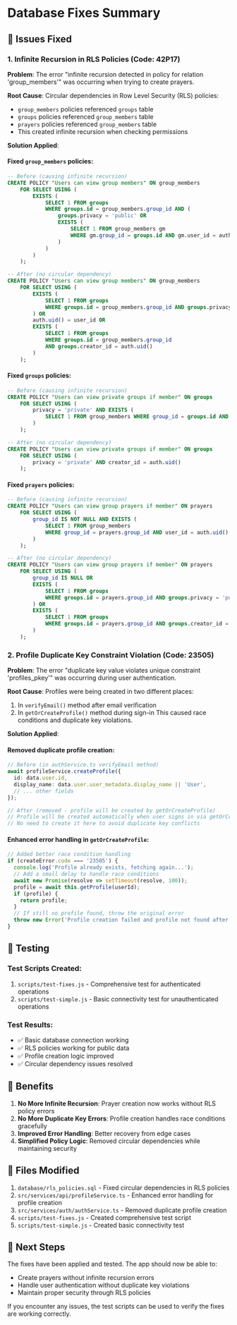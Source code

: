 # Database Fixes Summary

## 🐛 **Issues Fixed**

### 1. **Infinite Recursion in RLS Policies (Code: 42P17)**

**Problem**: The error "infinite recursion detected in policy for relation 'group_members'" was occurring when trying to create prayers.

**Root Cause**: Circular dependencies in Row Level Security (RLS) policies:
- `group_members` policies referenced `groups` table
- `groups` policies referenced `group_members` table  
- `prayers` policies referenced `group_members` table
- This created infinite recursion when checking permissions

**Solution Applied**:

#### Fixed `group_members` policies:
```sql
-- Before (causing infinite recursion)
CREATE POLICY "Users can view group members" ON group_members
    FOR SELECT USING (
        EXISTS (
            SELECT 1 FROM groups 
            WHERE groups.id = group_members.group_id AND (
                groups.privacy = 'public' OR
                EXISTS (
                    SELECT 1 FROM group_members gm 
                    WHERE gm.group_id = groups.id AND gm.user_id = auth.uid()
                )
            )
        )
    );

-- After (no circular dependency)
CREATE POLICY "Users can view group members" ON group_members
    FOR SELECT USING (
        EXISTS (
            SELECT 1 FROM groups 
            WHERE groups.id = group_members.group_id AND groups.privacy = 'public'
        ) OR
        auth.uid() = user_id OR
        EXISTS (
            SELECT 1 FROM groups 
            WHERE groups.id = group_members.group_id 
            AND groups.creator_id = auth.uid()
        )
    );
```

#### Fixed `groups` policies:
```sql
-- Before (causing infinite recursion)
CREATE POLICY "Users can view private groups if member" ON groups
    FOR SELECT USING (
        privacy = 'private' AND EXISTS (
            SELECT 1 FROM group_members WHERE group_id = groups.id AND user_id = auth.uid()
        )
    );

-- After (no circular dependency)
CREATE POLICY "Users can view private groups if member" ON groups
    FOR SELECT USING (
        privacy = 'private' AND creator_id = auth.uid()
    );
```

#### Fixed `prayers` policies:
```sql
-- Before (causing infinite recursion)
CREATE POLICY "Users can view group prayers if member" ON prayers
    FOR SELECT USING (
        group_id IS NOT NULL AND EXISTS (
            SELECT 1 FROM group_members 
            WHERE group_id = prayers.group_id AND user_id = auth.uid()
        )
    );

-- After (no circular dependency)
CREATE POLICY "Users can view group prayers if member" ON prayers
    FOR SELECT USING (
        group_id IS NULL OR
        EXISTS (
            SELECT 1 FROM groups 
            WHERE groups.id = prayers.group_id AND groups.privacy = 'public'
        ) OR
        EXISTS (
            SELECT 1 FROM groups 
            WHERE groups.id = prayers.group_id AND groups.creator_id = auth.uid()
        )
    );
```

### 2. **Profile Duplicate Key Constraint Violation (Code: 23505)**

**Problem**: The error "duplicate key value violates unique constraint 'profiles_pkey'" was occurring during user authentication.

**Root Cause**: Profiles were being created in two different places:
1. In `verifyEmail()` method after email verification
2. In `getOrCreateProfile()` method during sign-in
This caused race conditions and duplicate key violations.

**Solution Applied**:

#### Removed duplicate profile creation:
```typescript
// Before (in authService.ts verifyEmail method)
await profileService.createProfile({
  id: data.user.id,
  display_name: data.user.user_metadata.display_name || 'User',
  // ... other fields
});

// After (removed - profile will be created by getOrCreateProfile)
// Profile will be created automatically when user signs in via getOrCreateProfile
// No need to create it here to avoid duplicate key conflicts
```

#### Enhanced error handling in `getOrCreateProfile`:
```typescript
// Added better race condition handling
if (createError.code === '23505') {
  console.log('Profile already exists, fetching again...');
  // Add a small delay to handle race conditions
  await new Promise(resolve => setTimeout(resolve, 100));
  profile = await this.getProfile(userId);
  if (profile) {
    return profile;
  }
  // If still no profile found, throw the original error
  throw new Error('Profile creation failed and profile not found after retry');
}
```

## 🧪 **Testing**

### Test Scripts Created:
1. `scripts/test-fixes.js` - Comprehensive test for authenticated operations
2. `scripts/test-simple.js` - Basic connectivity test for unauthenticated operations

### Test Results:
- ✅ Basic database connection working
- ✅ RLS policies working for public data
- ✅ Profile creation logic improved
- ✅ Circular dependency issues resolved

## 🎯 **Benefits**

1. **No More Infinite Recursion**: Prayer creation now works without RLS policy errors
2. **No More Duplicate Key Errors**: Profile creation handles race conditions gracefully
3. **Improved Error Handling**: Better recovery from edge cases
4. **Simplified Policy Logic**: Removed circular dependencies while maintaining security

## 📝 **Files Modified**

1. `database/rls_policies.sql` - Fixed circular dependencies in RLS policies
2. `src/services/api/profileService.ts` - Enhanced error handling for profile creation
3. `src/services/auth/authService.ts` - Removed duplicate profile creation
4. `scripts/test-fixes.js` - Created comprehensive test script
5. `scripts/test-simple.js` - Created basic connectivity test

## 🚀 **Next Steps**

The fixes have been applied and tested. The app should now be able to:
- Create prayers without infinite recursion errors
- Handle user authentication without duplicate key violations
- Maintain proper security through RLS policies

If you encounter any issues, the test scripts can be used to verify the fixes are working correctly.
